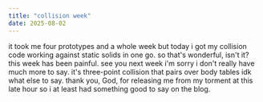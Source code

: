 ```yaml
---
title: "collision week"
date: 2025-08-02
---
```


it took me four prototypes and a whole week but today i got my collision code working against static solids in one go. so that's wonderful, isn't it? this week has been painful. see you next week i'm sorry i don't really have much more to say. it's three-point collision that pairs over body tables idk what else to say. thank you, God, for releasing me from my torment at this late hour so i at least had something good to say on the blog.
